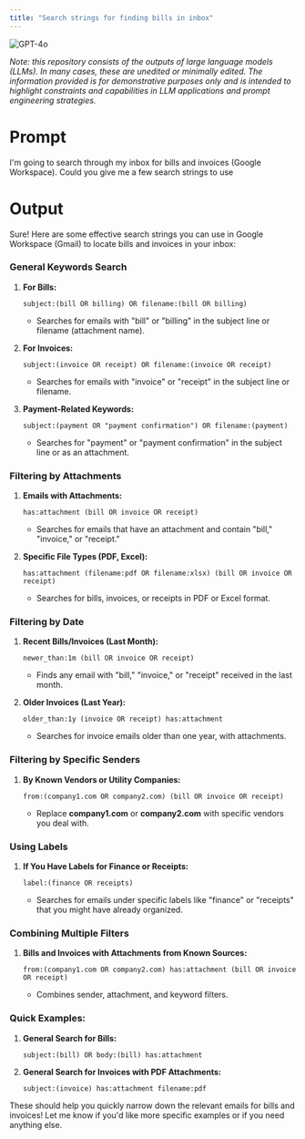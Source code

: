 ```yaml
---
title: "Search strings for finding bills in inbox"
---
```

![GPT-4o](https://img.shields.io/badge/GPT--4o-3333FF?style=for-the-badge&logo=openai&logoColor=white)



*Note: this repository consists of the outputs of large language models (LLMs). In many cases, these are unedited or minimally edited. The information provided is for demonstrative purposes only and is intended to highlight constraints and capabilities in LLM applications and prompt engineering strategies.*


# Prompt

I'm going to search through my inbox for bills and invoices (Google Workspace). Could you give me a few search strings to use

# Output

Sure! Here are some effective search strings you can use in Google Workspace (Gmail) to locate bills and invoices in your inbox:

### General Keywords Search
1. **For Bills:**
   ```
   subject:(bill OR billing) OR filename:(bill OR billing)
   ```
   - Searches for emails with "bill" or "billing" in the subject line or filename (attachment name).

2. **For Invoices:**
   ```
   subject:(invoice OR receipt) OR filename:(invoice OR receipt)
   ```
   - Searches for emails with "invoice" or "receipt" in the subject line or filename.

3. **Payment-Related Keywords:**
   ```
   subject:(payment OR "payment confirmation") OR filename:(payment)
   ```
   - Searches for "payment" or "payment confirmation" in the subject line or as an attachment.

### Filtering by Attachments
1. **Emails with Attachments:**
   ```
   has:attachment (bill OR invoice OR receipt)
   ```
   - Searches for emails that have an attachment and contain "bill," "invoice," or "receipt."

2. **Specific File Types (PDF, Excel):**
   ```
   has:attachment (filename:pdf OR filename:xlsx) (bill OR invoice OR receipt)
   ```
   - Searches for bills, invoices, or receipts in PDF or Excel format.

### Filtering by Date
1. **Recent Bills/Invoices (Last Month):**
   ```
   newer_than:1m (bill OR invoice OR receipt)
   ```
   - Finds any email with "bill," "invoice," or "receipt" received in the last month.

2. **Older Invoices (Last Year):**
   ```
   older_than:1y (invoice OR receipt) has:attachment
   ```
   - Searches for invoice emails older than one year, with attachments.

### Filtering by Specific Senders
1. **By Known Vendors or Utility Companies:**
   ```
   from:(company1.com OR company2.com) (bill OR invoice OR receipt)
   ```
   - Replace **company1.com** or **company2.com** with specific vendors you deal with.

### Using Labels
1. **If You Have Labels for Finance or Receipts:**
   ```
   label:(finance OR receipts)
   ```
   - Searches for emails under specific labels like "finance" or "receipts" that you might have already organized.

### Combining Multiple Filters
1. **Bills and Invoices with Attachments from Known Sources:**
   ```
   from:(company1.com OR company2.com) has:attachment (bill OR invoice OR receipt)
   ```
   - Combines sender, attachment, and keyword filters.

### Quick Examples:
1. **General Search for Bills:**
   ```
   subject:(bill) OR body:(bill) has:attachment
   ```
2. **General Search for Invoices with PDF Attachments:**
   ```
   subject:(invoice) has:attachment filename:pdf
   ```

These should help you quickly narrow down the relevant emails for bills and invoices! Let me know if you'd like more specific examples or if you need anything else.